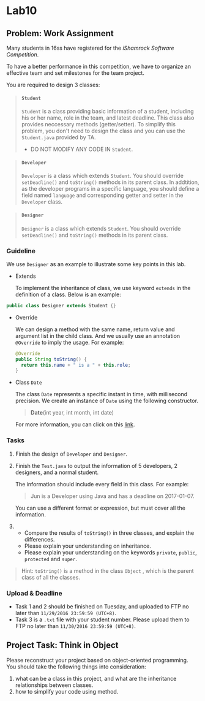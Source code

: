 # Lab10

## Problem: Work Assignment

Many students in 16ss have registered for the *iShamrock Software Competition*. 

To have a better performance in this competition, we have to organize an effective team and set milestones for the team project.

You are required to design 3 classes:

> #### `Student`
>
> `Student` is a class providing basic information of a student, including his or her name, role in the team, and latest deadline. This class also provides neccessary methods (getter/setter). To simplify this problem, you don't need to design the class and you can use the  `Student.java` provided by TA.
>
> * DO NOT MODIFY ANY CODE IN `Student`.

> #### `Developer`
>
> `Developer` is a class which extends `Student`. You should override `setDeadline()` and `toString()` methods in its parent class. In addtition, as the developer programs in a specific language, you should define a field named `language` and corresponding getter and setter in the `Developer` class.

> #### `Designer`
>
> `Designer` is a class which extends `Student`. You should override `setDeadline()` and `toString()` methods in its parent class.

### Guideline

We use `Designer` as an example to illustrate some key points in this lab.

* Extends

   To implement the inheritance of class, we use keyword `extends` in the definition of a class. Below is an example:

```java
public class Designer extends Student {}
```

* Override

  We can design a method with the same name, return value and argument list in the child class. And we usually use an annotation `@Override` to imply the usage. For example:

  ```java
  @Override
  public String toString() {
  	return this.name + " is a " + this.role;
  }
  ```


* Class `Date`

  The class `Date` represents a specific instant in time, with millisecond precision. We create an instance of `Date` using the following constructor.

  > **Date**(int year, int month, int date)

  For more information, you can click on this [link](https://docs.oracle.com/javase/7/docs/api/java/util/Date.html).

### Tasks

1. Finish the design of `Developer` and `Designer`.

2. Finish the `Test.java` to output the information of 5 developers, 2 designers, and a normal student.

   The information should include every field in this class. For example:

   > Jun is a Developer using Java and has a deadline on 2017-01-07.

   You can use a different format or expression, but must cover all the information.

3. * Compare the results of `toString()` in three classes, and explain the differences.
   * Please explain your understanding on inheritance.
   * Please explain your understanding on the keywords `private`, `public`, `protected` and `super`.

> Hint: `toString()` is a method in the class `Object` , which is the parent class of all the classes.

### Upload & Deadline

* Task 1 and 2 should be finished on Tuesday, and uploaded to FTP no later than `11/29/2016 23:59:59 (UTC+8)`.
* Task 3 is a `.txt` file with your student number. Please upload them to FTP no later than `11/30/2016 23:59:59 (UTC+8)`.

## Project Task: Think in Object

Please reconstruct your project based on object-oriented programming. You should take the following things into consideration:

1. what can be a class in this project, and what are the inheritance relationships between classes.
2. how to simplify your code using method.